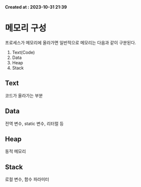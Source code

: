 **Created at : 2023-10-31 21:39**
# 메모리 구성
프로세스가 메모리에 올라가면 일반적으로 메모리는 다음과 같이 구분된다.
1. Text(Code)
2. Data
3. Heap
4. Stack
## Text
코드가 올라가는 부분
## Data
전역 변수, static 변수, 리터럴 등
## Heap
동적 메모리
## Stack
로컬 변수, 함수 파라미터 